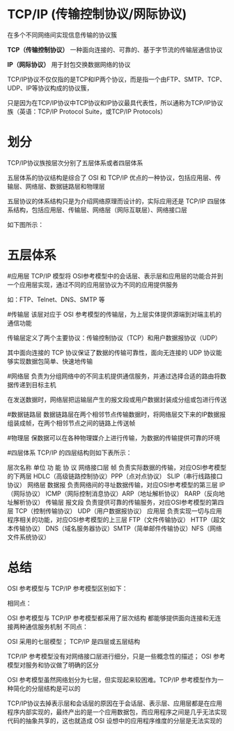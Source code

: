 # TCP/IP (传输控制协议/网际协议)
在多个不同网络间实现信息传输的协议簇  

**TCP（传输控制协议）** 一种面向连接的、可靠的、基于字节流的传输层通信协议  

**IP（网际协议）** 用于封包交换数据网络的协议  

TCP/IP协议不仅仅指的是TCP和IP两个协议，而是指一个由FTP、SMTP、TCP、UDP、IP等协议构成的协议簇，

只是因为在TCP/IP协议中TCP协议和IP协议最具代表性，所以通称为TCP/IP协议族（英语：TCP/IP Protocol Suite，或TCP/IP Protocols）

# 划分
TCP/IP协议族按层次分别了五层体系或者四层体系

五层体系的协议结构是综合了 OSI 和 TCP/IP 优点的一种协议，包括应用层、传输层、网络层、数据链路层和物理层

五层协议的体系结构只是为介绍网络原理而设计的，实际应用还是 TCP/IP 四层体系结构，包括应用层、传输层、网络层（网际互联层）、网络接口层

如下图所示：



# 五层体系
#应用层
TCP/IP 模型将 OSI参考模型中的会话层、表示层和应用层的功能合并到一个应用层实现，通过不同的应用层协议为不同的应用提供服务

如：FTP、Telnet、DNS、SMTP 等

#传输层
该层对应于 OSI 参考模型的传输层，为上层实体提供源端到对端主机的通信功能

传输层定义了两个主要协议：传输控制协议（TCP）和用户数据报协议（UDP）

其中面向连接的 TCP 协议保证了数据的传输可靠性，面向无连接的 UDP 协议能够实现数据包简单、快速地传输

#网络层
负责为分组网络中的不同主机提供通信服务，并通过选择合适的路由将数据传递到目标主机

在发送数据时，网络层把运输层产生的报文段或用户数据封装成分组或包进行传送

#数据链路层
数据链路层在两个相邻节点传输数据时，将网络层交下来的IP数据报组装成帧，在两个相邻节点之间的链路上传送帧

#物理层
保数据可以在各种物理媒介上进行传输，为数据的传输提供可靠的环境

#四层体系
TCP/IP 的四层结构则如下表所示：

层次名称	单位	功 能	协 议
网络接口层	帧	负责实际数据的传输，对应OSI参考模型的下两层	HDLC（高级链路控制协议）PPP（点对点协议） SLIP（串行线路接口协议）
网络层	数据报	负责网络间的寻址数据传输，对应OSI参考模型的第三层	IP（网际协议） ICMP（网际控制消息协议）ARP（地址解析协议） RARP（反向地址解析协议）
传输层	报文段	负责提供可靠的传输服务，对应OSI参考模型的第四层	TCP（控制传输协议） UDP（用户数据报协议）
应用层		负责实现一切与应用程序相关的功能，对应OSI参考模型的上三层	FTP（文件传输协议） HTTP（超文本传输协议） DNS（域名服务器协议）SMTP（简单邮件传输协议）NFS（网络文件系统协议）

# 总结
OSI 参考模型与 TCP/IP 参考模型区别如下：

相同点：

OSI 参考模型与 TCP/IP 参考模型都采用了层次结构
都能够提供面向连接和无连接两种通信服务机制
不同点：

OSI 采用的七层模型； TCP/IP 是四层或五层结构

TCP/IP 参考模型没有对网络接口层进行细分，只是一些概念性的描述； OSI 参考模型对服务和协议做了明确的区分

OSI 参考模型虽然网络划分为七层，但实现起来较困难。TCP/IP 参考模型作为一种简化的分层结构是可以的

TCP/IP协议去掉表示层和会话层的原因在于会话层、表示层、应用层都是在应用程序内部实现的，最终产出的是一个应用数据包，而应用程序之间是几乎无法实现代码的抽象共享的，这也就造成 OSI 设想中的应用程序维度的分层是无法实现的